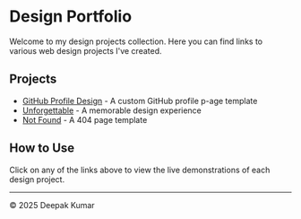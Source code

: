 # Design Portfolio

Welcome to my design projects collection. Here you can find links to various web design projects I've created.

## Projects

- [GitHub Profile Design](https://deepakkumar55.github.io/Design/GithubProfile/) - A custom GitHub profile p-age template
- [Unforgettable](https://deepakkumar55.github.io/Design/Unforgettable/) - A memorable design experience
- [Not Found](https://deepakkumar55.github.io/Design/Not-Found/) - A 404 page template

## How to Use

Click on any of the links above to view the live demonstrations of each design project.

---
© 2025 Deepak Kumar